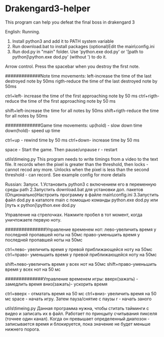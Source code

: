# Drakengard3-helper
This program can help you defeat the final boss in drakengard 3

English:
Running.
1. Install python3 and add it to PATH system variable
2. Run download.bat to install packages 
(optional)Edit the main\config.ini
3. Run dod.py in "main" folder. Use 'python.exe dod.py' or '[path to python]\python.exe dod.py' (without ') to do it.   

Arrow control. Press the spacebar when you destroy the first note.

#############Note time movements:
left-increase the time of the last destroyed note by 50ms
rigth-reduce the time of the last destroyed note by 50ms

ctrl+left-  increase the time of the first approaching note by 50 ms
ctrl+rigth- reduce the time of the first approaching note by 50 ms

shift+left-increase the time for all notes by 50ms
shift+rigth-reduce the time for all notes by 50ms

#############Game time movements:
up(hold) - slow down time
down(hold)- speed up time

ctrl+up - rewind time by 50 ms
ctrl+down- increase time by 50 ms

space - Start the game. Then pause/unpause
r - restart



utils\timeing.py
This program needs to write timings from a video to the text file.
It records when the pixel is greater than the threshold, then locks - cannot recod any more.
Unlocks when the pixel is less than the second threshold - can record.
See example config for more details





Russian:
Запуск.
1.Установить python3 с включением его в переменную среды path
2.Запустить download.bat для установки доп. пакетов
(Опционально)Настроить программу в файле main\config.ini
3.Запустить файл dod.py в каталоге main с помощью команды python.exe dod.py или [путь к python]\python.exe dod.py  

Управление на стрелочках. Нажмите пробел в тот момент, когда уничтожаете первую ноту.

###############Управление временем нот:
лево-увеличить время у последней пропавшей ноты на 50мс
право-уменьшить время у последней пропавшей ноты на 50мс

ctrl+лево-  увеличить время у превой приближающейся ноту на 50мс
ctrl+право- уменьшить время у превой приближающейся ноту на 50мс

shift+лево-увеличить время у всех нот на 50мс
shift+право-уменьшить время у всех нот на 50 мс

##############Управление временем игры:
вверх(зажать) - замедлить время
вниз(зажать)- ускорить время

ctrl+вверх - отматать время на 50 мс
ctrl+вниз- увеличить время на 50 мс
space - начать игру. Затем пауза/снятие с паузы
r - начать заного




utils\timeing.py
Данная программа нужна, чтобы ститать тайминги с видео и записать их в файл. 
Работает по принцыпу считывания пикселя (точнее один канал). Когда он превышает определенный диапозон - записывается время и блокируется, пока значение не будет меньше нижнего порога.
